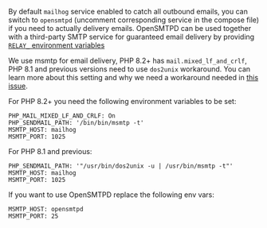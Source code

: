 By default `mailhog` service enabled to catch all outbound emails, you can switch to `opensmtpd` (uncomment corresponding service in the compose file) if you need to actually delivery emails. OpenSMTPD can be used together with a third-party SMTP service for guaranteed email delivery by providing [`RELAY_` environment variables](https://github.com/wodby/opensmtpd/#environment-variables)

We use msmtp for email delivery, PHP 8.2+ has `mail.mixed_lf_and_crlf`, PHP 8.1 and previous versions need to use `dos2unix` workaround. You can learn more about this setting and why we need a workaround needed in [this issue](https://github.com/php/php-src/issues/8086). 

For PHP 8.2+ you need the following environment variables to be set:
```
PHP_MAIL_MIXED_LF_AND_CRLF: On
PHP_SENDMAIL_PATH: '/bin/bin/msmtp -t'
MSMTP_HOST: mailhog
MSMTP_PORT: 1025
```

For PHP 8.1 and previous:
```
PHP_SENDMAIL_PATH: '"/usr/bin/dos2unix -u | /usr/bin/msmtp -t"'
MSMTP_HOST: mailhog
MSMTP_PORT: 1025
```

If you want to use OpenSMTPD replace the following env vars:
```
MSMTP_HOST: opensmtpd
MSMTP_PORT: 25
```
